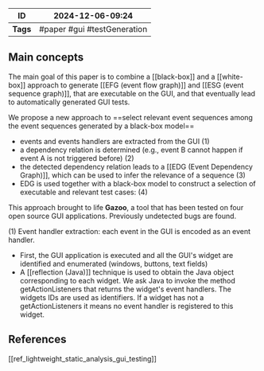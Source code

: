 
| ID       | 2024-12-06-09:24             |
| -------- | ---------------------------- |
| **Tags** | #paper #gui #testGeneration  |
## Main concepts

The main goal of this paper is to combine a [[black-box]] and a [[white-box]] approach to generate [[EFG (event flow graph)]] and  [[ESG (event sequence graph)]], that are executable on the GUI, and that eventually lead to automatically generated GUI tests. 

We propose a new approach to ==select relevant event sequences among the event sequences generated by a black-box model==
- events and events handlers are extracted from the GUI (1)
- a dependency relation is determined (e.g., event B cannot happen if event A is not triggered before) (2)
- the detected dependency relation leads to a [[EDG (Event Dependency Graph)]], which can be used to infer the relevance of a sequence (3)
- EDG is used together with a black-box model to construct a selection of executable and relevant test cases: (4)

This approach brought to life **Gazoo**, a tool that has been tested on four open source GUI applications. Previously undetected bugs are found.

(1) Event handler extraction: each event in the GUI is encoded as an event handler.
- First, the GUI application is executed and all the GUI's widget are identified and enumerated (windows, buttons, text fields)
- A [[reflection (Java)]] technique is used to obtain the Java object corresponding to each widget. We ask Java to invoke the method getActionListeners that returns the widget's event handlers. The widgets IDs are used as identifiers. If a widget has not a getActionListeners it means no event handler is registered to this widget.

## References
[[ref_lightweight_static_analysis_gui_testing]]

